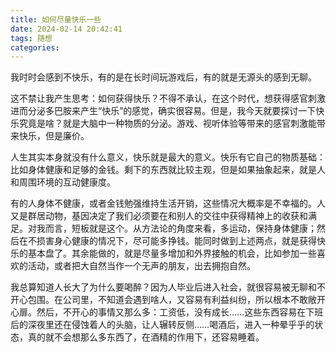 ```yaml
---
title: 如何尽量快乐一些
date: 2024-02-14 20:42:41
tags: 随想
categories:
---
```


我时时会感到不快乐，有的是在长时间玩游戏后，有的就是无源头的感到无聊。

这不禁让我产生思考：如何获得快乐？不得不承认，在这个时代，想获得感官刺激进而分泌多巴胺来产生“快乐”的感觉，确实很容易。但是，我今天就要探讨一下快乐究竟是啥？就是大脑中一种物质的分泌。游戏、视听体验等带来的感官刺激能带来快乐，但是廉价。

人生其实本身就没有什么意义，快乐就是最大的意义。快乐有它自己的物质基础：比如身体健康和足够的金钱。剩下的东西就比较主观，但是如果抽象起来，就是人和周围环境的互动健康度。

有的人身体不健康，或者金钱勉强维持生活开销，这些情况大概率是不幸福的。人又是群居动物，基因决定了我们必须要在和别人的交往中获得精神上的收获和满足。对我而言，短板就是这个。从方法论的角度来看，多运动，保持身体健康；然后在不损害身心健康的情况下，尽可能多挣钱。能同时做到上述两点，就是获得快乐的基本盘了。其余能做的，就是尽量多增加和外界接触的机会，比如参加一些喜欢的活动，或者把大自然当作一个无声的朋友，出去拥抱自然。

我总算知道人长大了为什么要喝醉？因为人毕业后进入社会，就很容易被无聊和不开心包围。在公司里，不知道会遇到啥人，又容易有利益纠纷，所以根本不敢敞开心扉。然后，不开心的事情又那么多：工资低，没有成长……这些东西容易在下班后的深夜里还在侵蚀着人的头脑，让人辗转反侧……喝酒后，进入一种晕乎乎的状态，真的就不会想那么多东西了，在酒精的作用下，还容易睡着。
